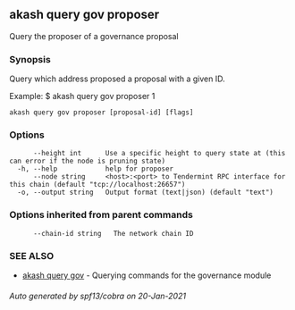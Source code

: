 ## akash query gov proposer

Query the proposer of a governance proposal

### Synopsis

Query which address proposed a proposal with a given ID.

Example:
$ akash query gov proposer 1

```
akash query gov proposer [proposal-id] [flags]
```

### Options

```
      --height int      Use a specific height to query state at (this can error if the node is pruning state)
  -h, --help            help for proposer
      --node string     <host>:<port> to Tendermint RPC interface for this chain (default "tcp://localhost:26657")
  -o, --output string   Output format (text|json) (default "text")
```

### Options inherited from parent commands

```
      --chain-id string   The network chain ID
```

### SEE ALSO

* [akash query gov](akash_query_gov.md)	 - Querying commands for the governance module

###### Auto generated by spf13/cobra on 20-Jan-2021
